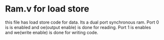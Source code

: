 # Ram.v for load store
this file has load store code for data.
 Its a dual port synchronous ram.
Port 0 is is enabled and oe(output enable) is done for reading.
 Port 1 is enables and we(write enable) is done for writing code.

